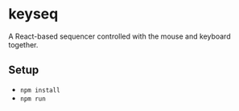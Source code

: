 # keyseq

A React-based sequencer controlled with the mouse and keyboard together.

## Setup

- `npm install`
- `npm run`
